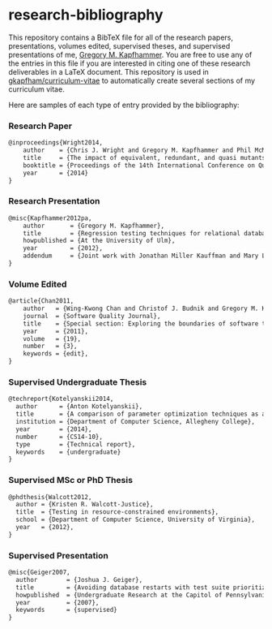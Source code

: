 # research-bibliography

This repository contains a BibTeX file for all of the research papers, presentations, volumes edited, supervised theses,
and supervised presentations of me, [Gregory M. Kapfhammer](http://www.cs.allegheny.edu/sites/gkapfham). You are free to
use any of the entries in this file if you are interested in citing one of these research deliverables in a LaTeX
document. This repository is used in [gkapfham/curriculum-vitae](https://github.com/gkapfham/curriculum-vitae) to
automatically create several sections of my curriculum vitae.

Here are samples of each type of entry provided by the bibliography:

### Research Paper
```tex
@inproceedings{Wright2014,
    author    = {Chris J. Wright and Gregory M. Kapfhammer and Phil McMinn},
    title     = {The impact of equivalent, redundant, and quasi mutants on database schema mutation analysis},
    booktitle = {Proceedings of the 14th International Conference on Quality Software},
    year      = {2014}
}
```

### Research Presentation
```tex
@misc{Kapfhammer2012pa,
    author       = {Gregory M. Kapfhammer},
    title        = {Regression testing techniques for relational database applications},
    howpublished = {At the University of Ulm},
    year         = {2012},
    addendum     = {Joint work with Jonathan Miller Kauffman and Mary Lou Soffa}
}
```

### Volume Edited
```tex
@article{Chan2011,
    author   = {Wing-Kwong Chan and Christof J. Budnik and Gregory M. Kapfhammer and Hong Zhu},
    journal  = {Software Quality Journal},
    title    = {Special section: Exploring the boundaries of software test automation},
    year     = {2011},
    volume   = {19},
    number   = {3},
    keywords = {edit},
}
```

### Supervised Undergraduate Thesis
```tex
@techreport{Kotelyanskii2014,
  author      = {Anton Kotelyanskii},
  title       = {A comparison of parameter optimization techniques as applied to search-based test data generation},
  institution = {Department of Computer Science, Allegheny College},
  year        = {2014},
  number      = {CS14-10},
  type        = {Technical report},
  keywords    = {undergraduate}
}
```

### Supervised MSc or PhD Thesis
```tex
@phdthesis{Walcott2012,
  author = {Kristen R. Walcott-Justice},
  title  = {Testing in resource-constrained environments},
  school = {Department of Computer Science, University of Virginia},
  year   = {2012},
}
```

### Supervised Presentation
```tex
@misc{Geiger2007,
  author        = {Joshua J. Geiger},
  title         = {Avoiding database restarts with test suite prioritization},
  howpublished  = {Undergraduate Research at the Capitol of Pennsylvania and Allegheny College Summer Research Symposium},
  year          = {2007},
  keywords      = {supervised}
}
```
